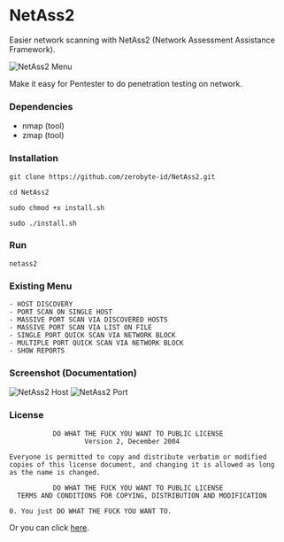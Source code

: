 # NetAss2
Easier network scanning with NetAss2 (Network Assessment Assistance Framework).

![NetAss2 Menu](https://raw.githubusercontent.com/zerobyte-id/NetAss2/master/img-docs/netass2-menu.png)

Make it easy for Pentester to do penetration testing on network.

### Dependencies
- nmap (tool)
- zmap (tool)

### Installation

```
git clone https://github.com/zerobyte-id/NetAss2.git
```
```
cd NetAss2
```
```
sudo chmod +x install.sh
```
```
sudo ./install.sh
```

### Run

```
netass2
```

### Existing Menu

```
- HOST DISCOVERY
- PORT SCAN ON SINGLE HOST
- MASSIVE PORT SCAN VIA DISCOVERED HOSTS
- MASSIVE PORT SCAN VIA LIST ON FILE
- SINGLE PORT QUICK SCAN VIA NETWORK BLOCK
- MULTIPLE PORT QUICK SCAN VIA NETWORK BLOCK
- SHOW REPORTS
```

### Screenshot (Documentation)
![NetAss2 Host](https://raw.githubusercontent.com/zerobyte-id/NetAss2/master/img-docs/netass2-host.png)
![NetAss2 Port](https://raw.githubusercontent.com/zerobyte-id/NetAss2/master/img-docs/netass2-port.png)

### License

```
           DO WHAT THE FUCK YOU WANT TO PUBLIC LICENSE
                   Version 2, December 2004
	
Everyone is permitted to copy and distribute verbatim or modified
copies of this license document, and changing it is allowed as long
as the name is changed.

           DO WHAT THE FUCK YOU WANT TO PUBLIC LICENSE
  TERMS AND CONDITIONS FOR COPYING, DISTRIBUTION AND MODIFICATION

0. You just DO WHAT THE FUCK YOU WANT TO.
```
Or you can click [here](https://github.com/zerobyte-id/NetAss2/blob/master/LICENSE).
